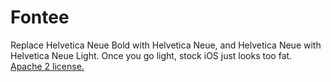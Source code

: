 # Fontee
Replace Helvetica Neue Bold with Helvetica Neue, and Helvetica Neue with Helvetica Neue Light. Once you go light, stock iOS just looks too fat. [Apache 2 license.](https://www.apache.org/licenses/LICENSE-2.0.html)
